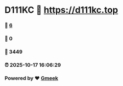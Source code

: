 # D111KC :link: https://d111kc.top 
### :page_facing_up: [6](https://d111kc.top/tag.html) 
### :speech_balloon: 0 
### :hibiscus: 3449 
### :alarm_clock: 2025-10-17 16:06:29 
### Powered by :heart: [Gmeek](https://github.com/Meekdai/Gmeek)
